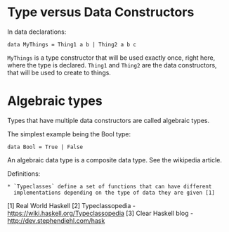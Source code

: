 # Type versus Data Constructors

In data declarations:

```
data MyThings = Thing1 a b | Thing2 a b c
```

`MyThings` is a type constructor that will be used exactly once, right here,
where the type is declared. `Thing1` and `Thing2` are the data constructors,
that will be used to create to things.

# Algebraic types

Types that have multiple data constructors are called algebraic types.

The simplest example being the Bool type:

```
data Bool = True | False
```

An algebraic data type is a composite data type. See the wikipedia article. 

Definitions:

    * `Typeclasses` define a set of functions that can have different
      implementations depending on the type of data they are given [1]


[1] Real World Haskell
[2] Typeclassopedia - https://wiki.haskell.org/Typeclassopedia
[3] Clear Haskell blog - http://dev.stephendiehl.com/hask
